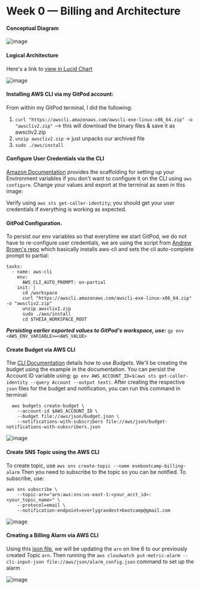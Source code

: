 # Week 0 — Billing and Architecture

#### Conceptual Diagram
![image](https://user-images.githubusercontent.com/64602124/218861357-a9f0ad16-be41-4393-9a3a-7eb92018395c.png)

#### Logical Architecture
Here's a link to [view in Lucid Chart](https://lucid.app/lucidchart/e89a0ab2-aae7-4930-88b9-f6cb119be1dc/edit?invitationId=inv_caf204c3-4e28-4b8a-b39d-eb5ae1fdfaff)

![image](https://user-images.githubusercontent.com/64602124/219190588-c900ae9d-cd6d-4763-8dfb-7b6f9e2e0d7a.png)




#### Installing AWS CLI via my GitPod account:
From within my GitPod terminal, I did the following:
1. `curl "https://awscli.amazonaws.com/awscli-exe-linux-x86_64.zip" -o "awscliv2.zip"` --> this will download the binary files & save it as awscliv2.zip
2. `unzip awscliv2.zip` -> just unpacks our archived file
3. `sudo ./aws/install`


#### Configure User Credentials via the CLI
[Amazon Documentation](https://docs.aws.amazon.com/cli/latest/userguide/cli-configure-envvars.html) provides the scaffolding for setting up your Environment variables if you don't want to configure it on the CLI using `aws configure`. Change your values and export at the terminal as seen in this image:

Verify using `aws sts get-caller-identity`; you should get your user credentials if everything is working as expected.

#### GitPod Configuration.
To persist our env variables so that everytime we start GitPod, we do not have to re-configure user credentials, we are using the script from [Andrew Brown's repo](https://github.com/omenking/aws-bootcamp-cruddur-2023/blob/week-0/journal/week0.md) which basically installs aws-cli and sets the cli auto-complete prompt to partial:
```
tasks:
  - name: aws-cli
    env:
      AWS_CLI_AUTO_PROMPT: on-partial
    init: |
      cd /workspace
      curl "https://awscli.amazonaws.com/awscli-exe-linux-x86_64.zip" -o "awscliv2.zip"
      unzip awscliv2.zip
      sudo ./aws/install
      cd $THEIA_WORKSPACE_ROOT
```
*__Persisting earlier exported values to GitPod's workspace, use:__* `gp env <AWS_ENV_VARIABLE>=<AWS_VALUE>`
  
#### Create Budget via AWS CLI
The [CLI Documentation](https://awscli.amazonaws.com/v2/documentation/api/latest/reference/budgets/create-budget.html) details how to use _Budgets_. We'll be creating the budget using the example in the documentation. 
You can persist the Account ID variable using: `gp env AWS_ACCOUNT_ID=$(aws sts get-caller-identity --query Account --output text)`. After creating the respective `json` files for the budget and notification, you can run this command in terminal:
```
  aws budgets create-budget \
    --account-id $AWS_ACCOUNT_ID \
    --budget file://aws/json/budget.json \
    --notifications-with-subscribers file://aws/json/budget-notifications-with-subscribers.json
```
![image](https://user-images.githubusercontent.com/64602124/218876427-458454e5-5c08-4b10-94bd-00fecedbc626.png)


#### Create SNS Topic using the AWS CLI
To create topic, use `aws sns create-topic --name evebootcamp-billing-alarm` Then you need to subscribe to the topic so you can be notified. To subscribe, use:
```
aws sns subscribe \
    --topic-arn="arn:aws:sns:us-east-1:<your_acct_id>:<your_topic_name>" \
    --protocol=email \
    --notification-endpoint=everlygrandest+bootcamp@gmail.com
```
![image](https://user-images.githubusercontent.com/64602124/218877385-7977a8a3-7531-469d-b8a5-79f993a329e0.png)


#### Creating a Billing Alarm via AWS CLI
Using this [json file](https://github.com/omenking/aws-bootcamp-cruddur-2023/blob/week-0/aws/json/alarm_config.json.example), we will be updating the `arn` on line 6 to our previously created Topic `arn`. Then running the `aws cloudwatch put-metric-alarm --cli-input-json file://aws/json/alarm_config.json` command to set up the alarm

![image](https://user-images.githubusercontent.com/64602124/218876557-50f896d0-6903-4c5d-9f8a-1e6b3c4f5873.png)


